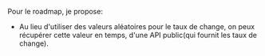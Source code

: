 Pour le roadmap, je propose:
- Au lieu d'utiliser des valeurs aléatoires pour le taux de change, on peux récupérer cette valeur en temps, d'une API public(qui fournit les taux de change).

